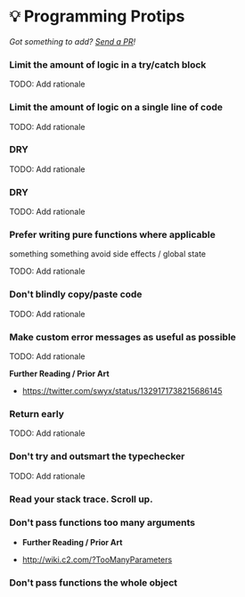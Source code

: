 # 💡 Programming Protips

_Got something to add? [Send a PR](https://github.com/magicmark/engineering-protips/pulls)!_

### Limit the amount of logic in a try/catch block

TODO: Add rationale

### Limit the amount of logic on a single line of code

TODO: Add rationale

### DRY

TODO: Add rationale

### DRY

TODO: Add rationale

### Prefer writing pure functions where applicable

something something avoid side effects / global state

TODO: Add rationale

### Don't blindly copy/paste code

TODO: Add rationale

### Make custom error messages as useful as possible

TODO: Add rationale

**Further Reading / Prior Art**

- https://twitter.com/swyx/status/1329171738215686145

### Return early

TODO: Add rationale

### Don't try and outsmart the typechecker

TODO: Add rationale

### Read your stack trace. Scroll up.

### Don't pass functions too many arguments

- **Further Reading / Prior Art**

- http://wiki.c2.com/?TooManyParameters

### Don't pass functions the whole object
